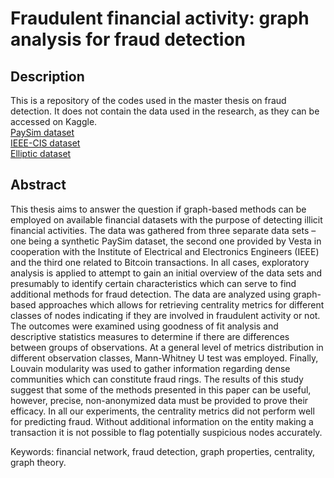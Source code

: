 # Fraudulent financial activity: graph analysis for fraud detection

## Description
This is a repository of the codes used in the master thesis on fraud detection.
It does not contain the data used in the research, as they can be accessed on Kaggle. <br>
[PaySim dataset](https://www.kaggle.com/datasets/ealaxi/paysim1) <br>
[IEEE-CIS dataset](https://www.kaggle.com/c/ieee-fraud-detection) <br>
[Elliptic dataset](https://www.kaggle.com/datasets/ellipticco/elliptic-data-set) <br>

## Abstract
This thesis aims to answer the question if graph-based methods can be employed
on available financial datasets with the purpose of detecting illicit financial activities. The data was gathered from three separate data sets – one being a synthetic
PaySim dataset, the second one provided by Vesta in cooperation with the Institute of Electrical and Electronics Engineers (IEEE) and the third one related to
Bitcoin transactions. In all cases, exploratory analysis is applied to attempt to
gain an initial overview of the data sets and presumably to identify certain characteristics which can serve to find additional methods for fraud detection. The data
are analyzed using graph-based approaches which allows for retrieving centrality
metrics for different classes of nodes indicating if they are involved in fraudulent
activity or not. The outcomes were examined using goodness of fit analysis and
descriptive statistics measures to determine if there are differences between groups
of observations. At a general level of metrics distribution in different observation classes, Mann-Whitney U test was employed. Finally, Louvain modularity
was used to gather information regarding dense communities which can constitute
fraud rings. The results of this study suggest that some of the methods presented
in this paper can be useful, however, precise, non-anonymized data must be provided to prove their efficacy. In all our experiments, the centrality metrics did not
perform well for predicting fraud. Without additional information on the entity
making a transaction it is not possible to flag potentially suspicious nodes accurately. <br>

Keywords: financial network, fraud detection, graph properties, centrality, graph
theory.

